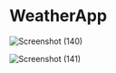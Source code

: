 # WeatherApp


![Screenshot (140)](https://user-images.githubusercontent.com/116836217/231005382-af78e60b-bfdb-4178-b0ab-ac8408b490df.png)

![Screenshot (141)](https://user-images.githubusercontent.com/116836217/231005379-1fbc20a9-3b31-4647-bee7-b71a7dfc1f38.png)
